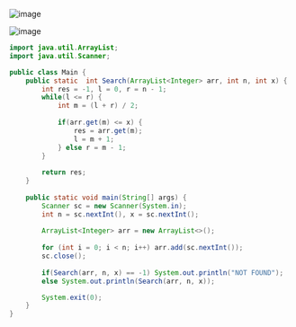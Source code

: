 ![image](https://github.com/user-attachments/assets/581a4e53-b8c3-45f8-b3fb-37fd87bc2ada)

![image](https://github.com/user-attachments/assets/120addee-41c9-4279-a7cf-969ec1d58243)

```java
import java.util.ArrayList;
import java.util.Scanner;

public class Main {
    public static  int Search(ArrayList<Integer> arr, int n, int x) {
        int res = -1, l = 0, r = n - 1;
        while(l <= r) {
            int m = (l + r) / 2;
            
            if(arr.get(m) <= x) {
                res = arr.get(m);
                l = m + 1;
            } else r = m - 1;
        }
        
        return res;
    }
    
    public static void main(String[] args) {
        Scanner sc = new Scanner(System.in);
        int n = sc.nextInt(), x = sc.nextInt();
        
        ArrayList<Integer> arr = new ArrayList<>();
        
        for (int i = 0; i < n; i++) arr.add(sc.nextInt());
        sc.close();
        
        if(Search(arr, n, x) == -1) System.out.println("NOT FOUND");
        else System.out.println(Search(arr, n, x));

        System.exit(0);
    }
}
```
